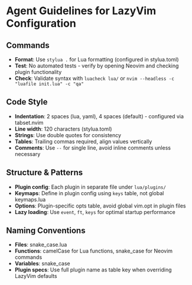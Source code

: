 # Agent Guidelines for LazyVim Configuration

## Commands
- **Format**: Use `stylua .` for Lua formatting (configured in stylua.toml)
- **Test**: No automated tests - verify by opening Neovim and checking plugin functionality
- **Check**: Validate syntax with `luacheck lua/` or `nvim --headless -c "luafile init.lua" -c "qa"`

## Code Style
- **Indentation**: 2 spaces (lua, yaml), 4 spaces (default) - configured via tabset.nvim
- **Line width**: 120 characters (stylua.toml)
- **Strings**: Use double quotes for consistency
- **Tables**: Trailing commas required, align values vertically
- **Comments**: Use `--` for single line, avoid inline comments unless necessary

## Structure & Patterns
- **Plugin config**: Each plugin in separate file under `lua/plugins/`
- **Keymaps**: Define in plugin config using `keys` table, not global keymaps.lua
- **Options**: Plugin-specific opts table, avoid global vim.opt in plugin files
- **Lazy loading**: Use `event`, `ft`, `keys` for optimal startup performance

## Naming Conventions
- **Files**: snake_case.lua
- **Functions**: camelCase for Lua functions, snake_case for Neovim commands
- **Variables**: snake_case
- **Plugin specs**: Use full plugin name as table key when overriding LazyVim defaults